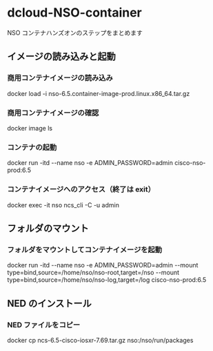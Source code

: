 # dcloud-NSO-container
NSO コンテナハンズオンのステップをまとめます

## イメージの読み込みと起動
### 商用コンテナイメージの読み込み
docker load -i nso-6.5.container-image-prod.linux.x86_64.tar.gz

### 商用コンテナイメージの確認
docker image ls

### コンテナの起動
docker run -itd --name nso -e ADMIN_PASSWORD=admin cisco-nso-prod:6.5

### コンテナイメージへのアクセス（終了は exit）
docker exec -it nso ncs_cli -C -u admin


## フォルダのマウント
### フォルダをマウントしてコンテナイメージを起動
docker run -itd --name nso -e ADMIN_PASSWORD=admin --mount type=bind,source=/home/nso/nso-root,target=/nso --mount type=bind,source=/home/nso/nso-log,target=/log cisco-nso-prod:6.5

## NED のインストール
### NED ファイルをコピー
docker cp ncs-6.5-cisco-iosxr-7.69.tar.gz nso:/nso/run/packages



